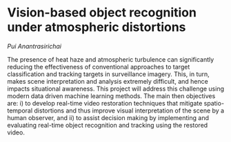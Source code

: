 
# Vision-based object recognition under atmospheric distortions

_Pui Anantrasirichai_

The presence of heat haze and atmospheric turbulence can significantly reducing the effectiveness of conventional approaches to target classification and tracking targets in surveillance imagery. This, in turn, makes scene interpretation and analysis extremely difficult, and hence impacts situational awareness. This project will address this challenge using modern data driven machine learning methods. The main then objectives are: i) to develop real-time video restoration techniques that mitigate spatio-temporal distortions and thus improve visual interpretation of the scene by a human observer, and ii) to assist decision making by implementing and evaluating real-time object recognition and tracking using the restored video.